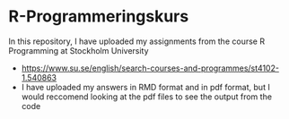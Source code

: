 # R-Programmeringskurs

In this repository, I have uploaded my assignments from the course R Programming at Stockholm University

- https://www.su.se/english/search-courses-and-programmes/st4102-1.540863
- I have uploaded my answers in RMD format and in pdf format, but I would reccomend looking at the pdf files to see the output from the code
